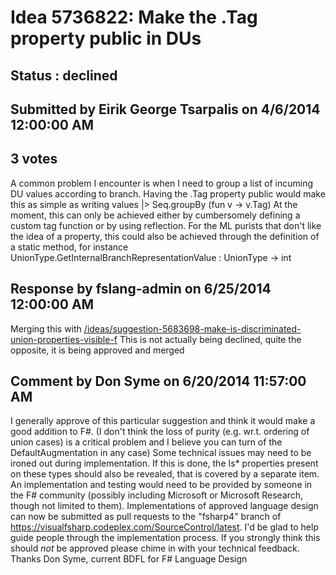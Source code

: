 # Idea 5736822: Make the .Tag property public in DUs #

## Status : declined

## Submitted by Eirik George Tsarpalis on 4/6/2014 12:00:00 AM

## 3 votes

A common problem I encounter is when I need to group a list of incuming DU values according to branch. Having the .Tag property public would make this as simple as writing
values |> Seq.groupBy (fun v -> v.Tag)
At the moment, this can only be achieved either by cumbersomely defining a custom tag function or by using reflection.
For the ML purists that don't like the idea of a property, this could also be achieved through the definition of a static method, for instance
UnionType.GetInternalBranchRepresentationValue : UnionType -> int

## Response by fslang-admin on 6/25/2014 12:00:00 AM

Merging this with [/ideas/suggestion-5683698-make-is-discriminated-union-properties-visible-f](/ideas/suggestion-5683698-make-is-discriminated-union-properties-visible-f.md)
This is not actually being declined, quite the opposite, it is being approved and merged


## Comment by Don Syme on 6/20/2014 11:57:00 AM

I generally approve of this particular suggestion and think it would make a good addition to F#. (I don't think the loss of purity (e.g. wr.t. ordering of union cases) is a critical problem and I believe you can turn of the DefaultAugmentation in any case)
Some technical issues may need to be ironed out during implementation.
If this is done, the Is* properties present on these types should also be revealed, that is covered by a separate item.
An implementation and testing would need to be provided by someone in the F# community (possibly including Microsoft or Microsoft Research, though not limited to them).
Implementations of approved language design can now be submitted as pull requests to the "fsharp4" branch of https://visualfsharp.codeplex.com/SourceControl/latest.
I'd be glad to help guide people through the implementation process.
If you strongly think this should _not_ be approved please chime in with your technical feedback.
Thanks
Don Syme, current BDFL for F# Language Design
